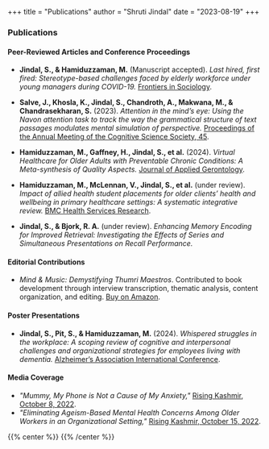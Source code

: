 +++ 
title = "Publications"
author = "Shruti Jindal"
date = "2023-08-19"
+++

### Publications

#### Peer-Reviewed Articles and Conference Proceedings
- **Jindal, S., & Hamiduzzaman, M.** (Manuscript accepted). *Last hired, first fired: Stereotype-based challenges faced by elderly workforce under young managers during COVID-19.* [Frontiers in Sociology](https://www.frontiersin.org/journals/sociology).

- **Salve, J., Khosla, K., Jindal, S., Chandroth, A., Makwana, M., & Chandrasekharan, S.** (2023). *Attention in the mind’s eye: Using the Navon attention task to track the way the grammatical structure of text passages modulates mental simulation of perspective.* [Proceedings of the Annual Meeting of the Cognitive Science Society, 45](https://escholarship.org/uc/item/0nr1j0jr).

- **Hamiduzzaman, M., Gaffney, H., Jindal, S., et al.** (2024). *Virtual Healthcare for Older Adults with Preventable Chronic Conditions: A Meta-synthesis of Quality Aspects.* [Journal of Applied Gerontology](https://journals.sagepub.com/doi/pdf/10.1177/07334648241296791).

- **Hamiduzzaman, M., McLennan, V., Jindal, S., et al.** (under review). *Impact of allied health student placements for older clients’ health and wellbeing in primary healthcare settings: A systematic integrative review.* [BMC Health Services Research](https://bmchealthservres.biomedcentral.com/).

- **Jindal, S., & Bjork, R. A.** (under review). *Enhancing Memory Encoding for Improved Retrieval: Investigating the Effects of Series and Simultaneous Presentations on Recall Performance.*

#### Editorial Contributions
- *Mind & Music: Demystifying Thumri Maestros*. Contributed to book development through interview transcription, thematic analysis, content organization, and editing. [Buy on Amazon](https://www.amazon.in/Mind-Music-Demystifying-Thumri-Maestros/dp/939175967X).

#### Poster Presentations
- **Jindal, S., Pit, S., & Hamiduzzaman, M.** (2024). *Whispered struggles in the workplace: A scoping review of cognitive and interpersonal challenges and organizational strategies for employees living with dementia.* [Alzheimer’s Association International Conference](https://alz.confex.com/alz/2024/meetingapp.cgi/Paper/85684).

#### Media Coverage
- *"Mummy, My Phone is Not a Cause of My Anxiety,"* [Rising Kashmir, October 8, 2022](http://risingkashmir.com/mummymy-phone-is-not-a-cause-of-my-anxiety-88dbf459-a4cd-4c1a-ae6a-b70071d7e35b).
- *"Eliminating Ageism-Based Mental Health Concerns Among Older Workers in an Organizational Setting,"* [Rising Kashmir, October 15, 2022](http://risingkashmir.com/eliminating-ageism-based-mental-health-concerns-among-older-workers-in-an-organizational-setting-6e7685b3-8d38-4b30-b8e8-974d16b44c37).

{{% center %}}
<i class="fa fa-cog fa-spin fa-2x fa-fw"></i>
{{% /center %}}
